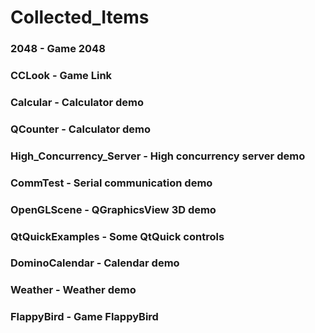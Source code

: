 # Collected_Items

### 2048 - Game 2048

### CCLook - Game Link

### Calcular - Calculator demo

### QCounter - Calculator demo

### High_Concurrency_Server - High concurrency server demo

### CommTest - Serial communication demo

### OpenGLScene - QGraphicsView 3D demo

### QtQuickExamples - Some QtQuick controls

### DominoCalendar - Calendar demo

### Weather - Weather demo

### FlappyBird - Game FlappyBird